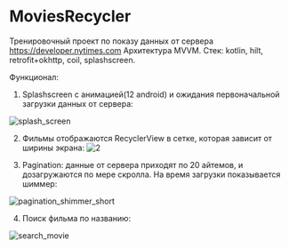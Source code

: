 # MoviesRecycler
Тренировочный проект по показу данных от сервера https://developer.nytimes.com 
Архитектура MVVM.
Стек: kotlin, hilt, retrofit+okhttp, coil, splashscreen.

Функционал:
1. Splashscreen с анимацией(12 android) и ожидания первоначальной загрузки данных от сервера:

![splash_screen](https://user-images.githubusercontent.com/79571688/166143252-0a296777-140b-4f5f-8273-27730c5f43ea.gif)


2.  Фильмы отображаются RecyclerView в сетке, котoрая зависит от ширины экрана:
![2](https://user-images.githubusercontent.com/79571688/166143562-26a90df2-9c3a-4734-899e-e63bd332ceb5.png)

3. Pagination: данные от сервера приходят по 20 айтемов, и дозагружаются по мере скролла. На время загрузки показывается шиммер:

![pagination_shimmer_short](https://user-images.githubusercontent.com/79571688/166143805-1163cfd4-39ed-413b-95ab-a39d351aae8f.gif)

4. Поиск фильма по названию:

![search_movie](https://user-images.githubusercontent.com/79571688/166143897-dd72db9f-1ffb-4a90-8ed0-9dbd9449fad4.gif)
